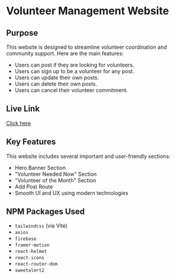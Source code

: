 # Volunteer Management Website

## Purpose

This website is designed to streamline volunteer coordination and community support. Here are the main features:

- Users can post if they are looking for volunteers.
- Users can sign up to be a volunteer for any post.
- Users can update their own posts.
- Users can delete their own posts.
- Users can cancel their volunteer commitment.

## Live Link

[Click here](https://assignment-11-auth-cfa03.web.app/)

## Key Features

This website includes several important and user-friendly sections:

- Hero Banner Section  
- "Volunteer Needed Now" Section  
- "Volunteer of the Month" Section  
- Add Post Route  
- Smooth UI and UX using modern technologies  

## NPM Packages Used

- `tailwindcss` (via Vite)
- `axios`
- `firebase`
- `framer-motion`
- `react-helmet`
- `react-icons`
- `react-router-dom`
- `sweetalert2`


      